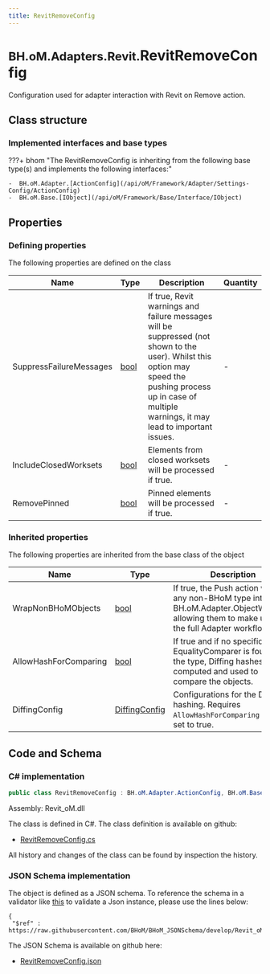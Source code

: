 ```yaml
---
title: RevitRemoveConfig
---
```


# <small>BH.oM.Adapters.Revit.</small>**RevitRemoveConfig**

Configuration used for adapter interaction with Revit on Remove action.

## Class structure

### Implemented interfaces and base types

???+ bhom "The RevitRemoveConfig is inheriting from the following base type(s) and implements the following interfaces:"

    -  BH.oM.Adapter.[ActionConfig](/api/oM/Framework/Adapter/Settings-Config/ActionConfig)
    -  BH.oM.Base.[IObject](/api/oM/Framework/Base/Interface/IObject)


## Properties



### Defining properties

The following properties are defined on the class

| Name             | Type             | Description      | Quantity         |
|------------------|------------------|------------------|------------------|
| SuppressFailureMessages | [bool](https://learn.microsoft.com/en-us/dotnet/api/System.Boolean?view=netstandard-2.0) | If true, Revit warnings and failure messages will be suppressed (not shown to the user). Whilst this option may speed the pushing process up in case of multiple warnings, it may lead to important issues. | - |
| IncludeClosedWorksets | [bool](https://learn.microsoft.com/en-us/dotnet/api/System.Boolean?view=netstandard-2.0) | Elements from closed worksets will be processed if true. | - |
| RemovePinned | [bool](https://learn.microsoft.com/en-us/dotnet/api/System.Boolean?view=netstandard-2.0) | Pinned elements will be processed if true. | - |


### Inherited properties
The following properties are inherited from the base class of the object

| Name             | Type             | Description      | Quantity         |
|------------------|------------------|------------------|------------------|
| WrapNonBHoMObjects | [bool](https://learn.microsoft.com/en-us/dotnet/api/System.Boolean?view=netstandard-2.0) | If true, the Push action wraps any non-BHoM type into a BH.oM.Adapter.ObjectWrapper, allowing them to make use of the full Adapter workflow. | - |
| AllowHashForComparing | [bool](https://learn.microsoft.com/en-us/dotnet/api/System.Boolean?view=netstandard-2.0) | If true and if no specific EqualityComparer is found for the type, Diffing hashes are computed and used to compare the objects. | - |
| DiffingConfig | [DiffingConfig](/api/oM/Framework/Diffing/DiffingConfig) | Configurations for the Diffing hashing. Requires `AllowHashForComparing` to be set to true. | - |


## Code and Schema

### C# implementation

``` C# title="C#"
public class RevitRemoveConfig : BH.oM.Adapter.ActionConfig, BH.oM.Base.IObject
```

Assembly: Revit_oM.dll

The class is defined in C#. The class definition is available on github:

- [RevitRemoveConfig.cs](https://github.com/BHoM/Revit_Toolkit/blob/develop/Revit_oM/Config\RevitRemoveConfig.cs)

All history and changes of the class can be found by inspection the history.
### JSON Schema implementation

The object is defined as a JSON schema. To reference the schema in a validator like [this](https://www.jsonschemavalidator.net/) to validate a Json instance, please use the lines below:

``` { .json .copy .select } title="JSON Schema"
{
 "$ref" : https://raw.githubusercontent.com/BHoM/BHoM_JSONSchema/develop/Revit_oM/RevitRemoveConfig.json}
```

The JSON Schema is available on github here:

- [RevitRemoveConfig.json](https://github.com/BHoM/BHoM_JSONSchema/blob/develop/Revit_oM/RevitRemoveConfig.json)
